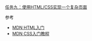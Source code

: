 [任务九：使用HTML/CSS实现一个复杂页面](http://ife.baidu.com/course/detail/id/113)  

参考  

- [MDN HTML入门](https://developer.mozilla.org/zh-CN/docs/Web/Guide/HTML/Introduction)
- [MDN CSS入门教程](https://developer.mozilla.org/zh-CN/docs/Web/Guide/CSS/Getting_started)